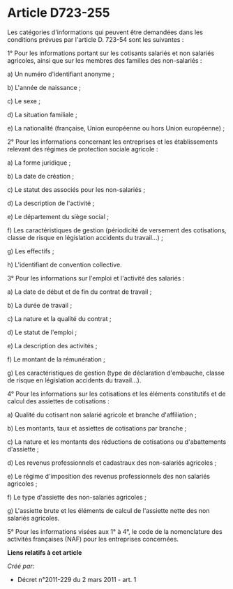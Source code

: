 # Article D723-255

Les catégories d'informations qui peuvent être demandées dans les conditions prévues par l'article D. 723-54 sont les
suivantes : 

1° Pour les informations portant sur les cotisants salariés et non salariés agricoles, ainsi que sur les membres des familles
des non-salariés : 

a) Un numéro d'identifiant anonyme ; 

b) L'année de naissance ; 

c) Le sexe ; 

d) La situation familiale ; 

e) La nationalité (française, Union européenne ou hors Union européenne) ; 

2° Pour les informations concernant les entreprises et les établissements relevant des régimes de protection sociale
agricole : 

a) La forme juridique ; 

b) La date de création ; 

c) Le statut des associés pour les non-salariés ; 

d) La description de l'activité ; 

e) Le département du siège social ; 

f) Les caractéristiques de gestion (périodicité de versement des cotisations, classe de risque en législation accidents du
travail...) ; 

g) Les effectifs ; 

h) L'identifiant de convention collective. 

3° Pour les informations sur l'emploi et l'activité des salariés : 

a) La date de début et de fin du contrat de travail ; 

b) La durée de travail ; 

c) La nature et la qualité du contrat ; 

d) Le statut de l'emploi ; 

e) La description des activités ; 

f) Le montant de la rémunération ; 

g) Les caractéristiques de gestion (type de déclaration d'embauche, classe de risque en législation accidents du
travail...). 

4° Pour les informations sur les cotisations et les éléments constitutifs et de calcul des assiettes de cotisations : 

a) Qualité du cotisant non salarié agricole et branche d'affiliation ; 

b) Les montants, taux et assiettes de cotisations par branche ; 

c) La nature et les montants des réductions de cotisations ou d'abattements d'assiette ; 

d) Les revenus professionnels et cadastraux des non-salariés agricoles ; 

e) Le régime d'imposition des revenus professionnels des non salariés agricoles ; 

f) Le type d'assiette des non-salariés agricoles ; 

g) L'assiette brute et les éléments de calcul de l'assiette nette des non salariés agricoles. 

5° Pour les informations visées aux 1° à 4°, le code de la nomenclature des activités françaises (NAF) pour les entreprises
concernées.

**Liens relatifs à cet article**

_Créé par_:

  - Décret n°2011-229 du 2 mars 2011 - art. 1
